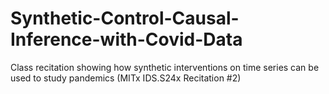 # Synthetic-Control-Causal-Inference-with-Covid-Data
Class recitation showing how synthetic interventions on time series can be used to study pandemics (MITx IDS.S24x Recitation #2)
